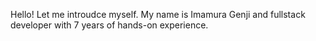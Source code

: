 Hello!
Let me introudce myself.
My name is Imamura Genji and fullstack developer with 7 years of hands-on experience.
